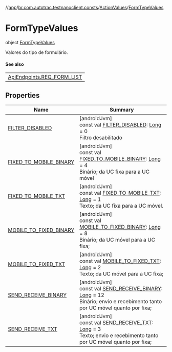 //[app](../../../../index.md)/[br.com.autotrac.testnanoclient.consts](../../index.md)/[ActionValues](../index.md)/[FormTypeValues](index.md)

# FormTypeValues

object [FormTypeValues](index.md)

Valores do tipo de formulário.

#### See also

| |
|---|
| [ApiEndpoints.REQ_FORM_LIST](../../-api-endpoints/-r-e-q_-f-o-r-m_-l-i-s-t.md) |

## Properties

| Name | Summary |
|---|---|
| [FILTER_DISABLED](-f-i-l-t-e-r_-d-i-s-a-b-l-e-d.md) | [androidJvm]<br>const val [FILTER_DISABLED](-f-i-l-t-e-r_-d-i-s-a-b-l-e-d.md): [Long](https://kotlinlang.org/api/latest/jvm/stdlib/kotlin/-long/index.html) = 0<br>Filtro desabilitado |
| [FIXED_TO_MOBILE_BINARY](-f-i-x-e-d_-t-o_-m-o-b-i-l-e_-b-i-n-a-r-y.md) | [androidJvm]<br>const val [FIXED_TO_MOBILE_BINARY](-f-i-x-e-d_-t-o_-m-o-b-i-l-e_-b-i-n-a-r-y.md): [Long](https://kotlinlang.org/api/latest/jvm/stdlib/kotlin/-long/index.html) = 4<br>Binário; da UC fixa para a UC móvel |
| [FIXED_TO_MOBILE_TXT](-f-i-x-e-d_-t-o_-m-o-b-i-l-e_-t-x-t.md) | [androidJvm]<br>const val [FIXED_TO_MOBILE_TXT](-f-i-x-e-d_-t-o_-m-o-b-i-l-e_-t-x-t.md): [Long](https://kotlinlang.org/api/latest/jvm/stdlib/kotlin/-long/index.html) = 1<br>Texto; da UC fixa para a UC móvel. |
| [MOBILE_TO_FIXED_BINARY](-m-o-b-i-l-e_-t-o_-f-i-x-e-d_-b-i-n-a-r-y.md) | [androidJvm]<br>const val [MOBILE_TO_FIXED_BINARY](-m-o-b-i-l-e_-t-o_-f-i-x-e-d_-b-i-n-a-r-y.md): [Long](https://kotlinlang.org/api/latest/jvm/stdlib/kotlin/-long/index.html) = 8<br>Binário; da UC móvel para a UC fixa; |
| [MOBILE_TO_FIXED_TXT](-m-o-b-i-l-e_-t-o_-f-i-x-e-d_-t-x-t.md) | [androidJvm]<br>const val [MOBILE_TO_FIXED_TXT](-m-o-b-i-l-e_-t-o_-f-i-x-e-d_-t-x-t.md): [Long](https://kotlinlang.org/api/latest/jvm/stdlib/kotlin/-long/index.html) = 2<br>Texto; da UC móvel para a UC fixa; |
| [SEND_RECEIVE_BINARY](-s-e-n-d_-r-e-c-e-i-v-e_-b-i-n-a-r-y.md) | [androidJvm]<br>const val [SEND_RECEIVE_BINARY](-s-e-n-d_-r-e-c-e-i-v-e_-b-i-n-a-r-y.md): [Long](https://kotlinlang.org/api/latest/jvm/stdlib/kotlin/-long/index.html) = 12<br>Binário; envio e recebimento tanto por UC móvel quanto por fixa; |
| [SEND_RECEIVE_TXT](-s-e-n-d_-r-e-c-e-i-v-e_-t-x-t.md) | [androidJvm]<br>const val [SEND_RECEIVE_TXT](-s-e-n-d_-r-e-c-e-i-v-e_-t-x-t.md): [Long](https://kotlinlang.org/api/latest/jvm/stdlib/kotlin/-long/index.html) = 3<br>Texto; envio e recebimento tanto por UC móvel quanto por fixa; |
